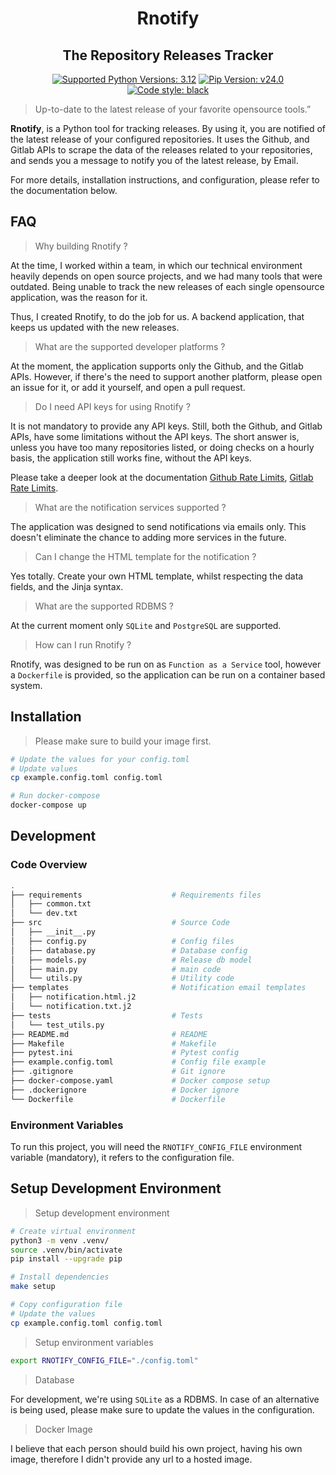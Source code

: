 <h1 align="center">Rnotify</h1>

<h2 align="center">The Repository Releases Tracker</h2>

<p align="center">
  <a href="https://www.python.org/"><img alt="Supported Python Versions: 3.12" src="https://img.shields.io/badge/python-3.12-blue?logo=python"></a>
  <a href="https://pypi.org/project/pip/"><img alt="Pip Version: v24.0" src="https://img.shields.io/pypi/v/pip?logo=Pypi"></a>
  <a href="https://github.com/psf/black"><img alt="Code style: black" src="https://img.shields.io/badge/code%20style-black-000000.svg"></a>
</p>

> Up-to-date to the latest release of your favorite opensource tools.”

**Rnotify**, is a Python tool for tracking releases. By using it, you are notified of the latest release of your configured repositories. It uses the Github, and Gitlab APIs to scrape the data of the releases related to your repositories, and sends you a message to notify you of the latest release, by Email.

For more details, installation instructions, and configuration, please refer to the documentation below.

## FAQ

> Why building Rnotify ?

At the time, I worked within a team, in which our technical environment heavily depends on open source projects, and we had many tools that were outdated. Being unable to track the new releases of each single opensource application, was the reason for it.

Thus, I created Rnotify, to do the job for us. A backend application, that keeps us updated with the new releases.

> What are the supported developer platforms ?

At the moment, the application supports only the Github, and the Gitlab APIs. However, if there's the need to support another platform, please open an issue for it, or add it yourself, and open a pull request.

> Do I need API keys for using Rnotify ?

It is not mandatory to provide any API keys. Still, both the Github, and Gitlab APIs, have some limitations without the API keys. The short answer is, unless you have too many repositories listed, or doing checks on a hourly basis, the application still works fine, without the API keys.

Please take a deeper look at the documentation [Github Rate Limits](https://docs.github.com/en/rest/using-the-rest-api/rate-limits-for-the-rest-api?apiVersion=2022-11-28), [Gitlab Rate Limits](https://docs.gitlab.com/ee/user/gitlab_com/index.html#gitlabcom-specific-rate-limits).

> What are the notification services supported ?

The application was designed to send notifications via emails only. This doesn't eliminate the chance to adding more services in the future.

> Can I change the HTML template for the notification ?

Yes totally. Create your own HTML template, whilst respecting the data fields, and the Jinja syntax.

> What are the supported RDBMS ?

At the current moment only `SQLite` and `PostgreSQL` are supported.

> How can I run Rnotify ?

Rnotify, was designed to be run on as `Function as a Service` tool, however a `Dockerfile` is provided, so the application can be run on a container based system.

## Installation

> Please make sure to build your image first.

```sh
# Update the values for your config.toml
# Update values
cp example.config.toml config.toml

# Run docker-compose
docker-compose up
```

## Development

### Code Overview

```bash
.
├── requirements                    # Requirements files
│   ├── common.txt
│   └── dev.txt
├── src                             # Source Code
│   ├── __init__.py
│   ├── config.py                   # Config files
│   ├── database.py                 # Database config
│   ├── models.py                   # Release db model
│   ├── main.py                     # main code
│   └── utils.py                    # Utility code
├── templates                       # Notification email templates
│   ├── notification.html.j2
│   └── notification.txt.j2
├── tests                           # Tests
│   └── test_utils.py
├── README.md                       # README
├── Makefile                        # Makefile
├── pytest.ini                      # Pytest config
├── example.config.toml             # Config file example
├── .gitignore                      # Git ignore                             
├── docker-compose.yaml             # Docker compose setup
├── .dockerignore                   # Docker ignore                                 
└── Dockerfile                      # Dockerfile
```

### Environment Variables

To run this project, you will need the `RNOTIFY_CONFIG_FILE` environment variable (mandatory), it refers to the configuration file.

## Setup Development Environment

> Setup development environment

```sh
# Create virtual environment
python3 -m venv .venv/
source .venv/bin/activate
pip install --upgrade pip

# Install dependencies
make setup

# Copy configuration file
# Update the values
cp example.config.toml config.toml
```

> Setup environment variables

```sh
export RNOTIFY_CONFIG_FILE="./config.toml"
```

> Database

For development, we're using `SQLite` as a RDBMS. In case of an alternative is being used, please make sure to update the values in the configuration.

> Docker Image

I believe that each person should build his own project, having his own image, therefore I didn't provide any url to a hosted image.
